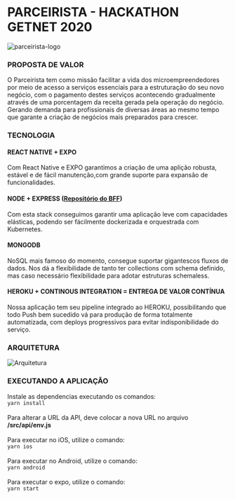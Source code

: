 # PARCEIRISTA - HACKATHON GETNET 2020
![parceirista-logo](https://user-images.githubusercontent.com/11720000/95804671-c0fa5580-0cd9-11eb-87bb-d8f2ff0af5f0.png)

### PROPOSTA DE VALOR
O Parceirista tem como missão facilitar a vida dos microempreendedores por meio de acesso a serviços essenciais para a estruturação do seu novo negócio, com o pagamento destes serviços acontecendo gradualmente através de uma porcentagem da receita gerada pela operação do negócio. 
Gerando demanda para profissionais de diversas áreas ao mesmo tempo que garante a criação de negócios mais preparados para crescer.

### TECNOLOGIA
#### REACT NATIVE + EXPO
Com React Native e EXPO garantimos a criação de uma aplição robusta, estável e de fácil manutenção,com grande suporte para expansão de funcionalidades.
#### NODE + EXPRESS ([Repositório do BFF](https://github.com/victorlss/parceirista-bff))
Com esta stack conseguimos garantir uma aplicação leve com capacidades elásticas, podendo ser fácilmente dockerizada e orquestrada com Kubernetes.
#### MONGODB
NoSQL mais famoso do momento, consegue suportar gigantescos fluxos de dados. Nos dá a flexibilidade de tanto ter collections com schema definido, mas caso necessário flexibilidade para adotar estruturas schemaless.
#### HEROKU + CONTINOUS INTEGRATION = ENTREGA DE VALOR CONTÍNUA
Nossa aplicação tem seu pipeline integrado ao HEROKU, possibilitando que todo Push bem sucedido vá para produção de forma totalmente automatizada, com deploys progressivos para evitar indisponibilidade do serviço.

### ARQUITETURA
![Arquitetura](https://user-images.githubusercontent.com/11720000/95804478-2732a880-0cd9-11eb-9f6e-3e2a72a963bc.png)

### EXECUTANDO A APLICAÇÃO
Instale as dependencias executando os comandos:<br />
`yarn install`<br />
<br />
Para alterar a URL da API, deve colocar a nova URL no arquivo <b>/src/api/env.js</b><br />
<br />
Para executar no iOS, utilize o comando:<br />
`yarn ios`<br />
<br />
Para executar no Android, utilize o comando:<br />
`yarn android`<br />
<br />
Para executar o expo, utilize o comando:<br />
`yarn start`
